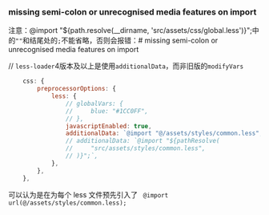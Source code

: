 ### missing semi-colon or unrecognised media features on import


注意：@import "${path.resolve(__dirname, 'src/assets/css/global.less')}";中的`""`和结尾处的`;`不能省略，否则会报错：# missing semi-colon or unrecognised media features on import

// `less-loader`4版本及以上是使用`additionalData`，而非旧版的`modifyVars`

```js
    css: {
        preprocessorOptions: {
            less: {
                // globalVars: {
                //     blue: "#1CC0FF",
                // },
                javascriptEnabled: true,
                additionalData: `@import "@/assets/styles/common.less";`,
                // additionalData: `@import "${pathResolve(
                //     "src/assets/styles/common.less",
                // )}";`,
            },
        },
    },
```

可以认为是在为每个 less 文件预先引入了 
<code>
@import url(@/assets/styles/common.less);
</code>

